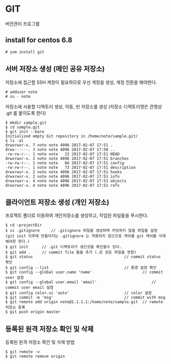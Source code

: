 # GIT 

버전관리 프로그램

## install for centos 6.8

```linux
# yum install git 
```

## 서버 저장소 생성 (메인 공유 저장소)

저장소에 접근할 SSH 계정이 필요하므로 우선 계정을 생성, 계정 전환을 해야한다.

```linux
# adduser note		
# su - note
```

저장소에 사용할 디렉토리 생성, 이동, 빈 저장소를 생성 (저장소 디렉토리명은 관행상 .git 를 붙이도록 한다)
		
```linux	
$ mkdir sample.git			
$ cd sample.git		 	
$ git init --bare
Initialized empty Git repository in /home/note/sample.git/	
$ ls -al
drwxrwxr-x. 7 note note 4096 2017-02-07 17:51 .
drwx------. 3 note note 4096 2017-02-07 17:50 ..
-rw-rw-r--. 1 note note   23 2017-02-07 17:51 HEAD
drwxrwxr-x. 2 note note 4096 2017-02-07 17:51 branches
-rw-rw-r--. 1 note note   66 2017-02-07 17:51 config
-rw-rw-r--. 1 note note   73 2017-02-07 17:51 description
drwxrwxr-x. 2 note note 4096 2017-02-07 17:51 hooks
drwxrwxr-x. 2 note note 4096 2017-02-07 17:51 info
drwxrwxr-x. 4 note note 4096 2017-02-07 17:51 objects
drwxrwxr-x. 4 note note 4096 2017-02-07 17:51 refs
```

## 클라이언트 저장소 생성 (개인 저장소)

프로젝트 폴더로 이동하여 개인저장소를 생성하고, 작업된 파일들을 푸시한다.

```linux
$ cd ~projectDir
$ vi .gitignore		// .gitignore 파일을 생성하며 커밋하지 않을 파일을 설정 (git init 이후에 만들어지는 .gitignore 는 적용되지 않으므로 캐쉬를 git 캐쉬를 삭제해야한 한다.)
$ git init		// .git 디렉토리가 생긴것을 확인할수 있다.				
$ git add .		// commit file 들을 추가 (.은 모든 파일을 뜻함)
$ git status										// commit status 확인
$ git config --list									// 환경 설정 확인
$ git config --global user.name 'name'						// commit user 설정
$ git config --global user.email 'email'						// commit user email 설정
$ git config color.ui 'auto'						// color 설정
$ git commit -m 'msg'								// commit with msg
$ git remote add origin note@1.1.1.1:/home/note/sample.git 	// remote 저장소 등록
$ git push origin master
```

## 등록된 원격 저장소 확인 및 삭제

등록된 원격 저장소 확인 및 삭제 방법

```linux
$ git remote -v
$ git remote remove origin
```